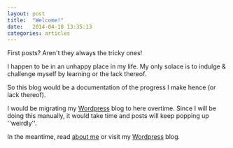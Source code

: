 ```yaml
---
layout: post
title:  "Welcome!"
date:   2014-04-18 13:35:13
categories: articles
---
```


First posts? Aren't they always the tricky ones!

I happen to be in an unhappy place in my life. My only solace is to indulge & challenge myself by learning or the lack thereof.

So this blog would be a documentation of the progress I make hence (or lack thereof). 

I would be migrating my [Wordpress](http://alldayrandom.wordpress.com) blog to here overtime. Since I will be doing this manually, it would take time and posts will keep popping up ''weirdly''.

In the meantime, read [about me](http://about.me/tofunmi) or visit my [Wordpress](http://alldayrandom.wordpress.com) blog.
